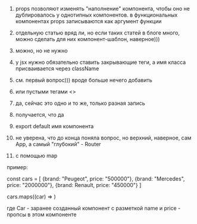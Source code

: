 1. props позволяют изменять "наполнение" компонента, чтобы оно не дублировалось у однотипных компонентов. в функциональных компонентах props записываются как аргумент функции

2. отдельную статью вряд ли, но если таких статей в блоге много, можно сделать для них компонент-шаблон, наверное)))

3. можно, но не нужно

4. у jsx нужно обязательно ставить закрывающие теги, а имя класса присваивается через className

5. см. первый вопрос))) вроде больше нечего добавить

6. <div></div> или пустыми тегами <></>

7. да, сейчас это одно и то же, только разная запись

8. получается, что да

9. export default имя компонента

10. не уверена, что до конца поняла вопрос, но верхний, наверное, сам App, а самый "глубокий" - Router

11. с помощью map

пример:

const cars = [
    {brand: "Peugeot", price: "500000"},
    {brand: "Mercedes", price: "2000000"},
    {brand: Renault, price: "450000"}
]

cars.maps((car) =>
<Car brand = {cars.name} price = {cars.price}>)

где Car - заранее созданный компонент с разметкой
name и  price - пропсы в этом компоненте